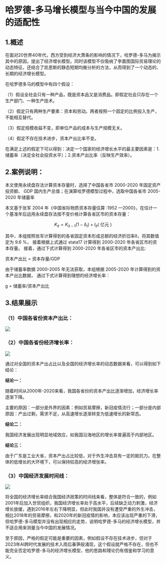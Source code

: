 # 哈罗德-多马增长模型与当今中国的发展的适配性

## 1.概述



在面对20世界40年代，西方受到经济大萧条的影响的情况下，哈罗德-多马为揭示其中的原因，提出了经济增长模型。同时该模型不仅吸纳了李嘉图国际贸易理论的动态特征，还结合了凯恩斯的静态短期均衡分析的方法，从而得到了一个动态的、长期的经济增长模型。

在哈罗德多马的模型中有四个假设：

（1）假设全社会只有一种产品，既是资本品又是消费品。即假定社会只存在一个生产部门、一种生产技术。

（2）假定只有两种生产要素：资本和劳动。两者按照一个固定的比例投入生产，不能相互替代。

（3）假定规模收益不变，即单位产品的成本与生产规模无关。

（4）假定不存在技术进步，资本产出比率不变。

在满足上述的假定下可以得到：决定一个国家的经济增长水平的最主要因素是：1.储蓄率（决定全社会投资水平）；2.资本产出比率（反映生产效率）。

## 2.案例说明：

本文使用永续盘存法计算资本存量时，选择了中国各省市 2000-2020 年固定资产投资额、 GDP 国内生产总值；在演算哈罗德模型过程中，选取中国各省市 2005-2020 年储蓄率

本文基于张军 2004 年《中国省际物质资本存量估算 :1952 —2000》，在估计一个基准年后运用永续盘存法按不变价格计算各省区市的资本存量： 

$$K_{i t}=K_{i t-1}\left(1-\delta_{t}\right)+I_{i t}(\text { 亿元 })$$



其中，本组按照张军计算得到的各省固定资本形成总额的经济折旧率δ，将其数值定为 9.6 %， 接着根据上式通过 stata17 计算得到 2000-2020 年各省区市的资本存量。 接着，通过下式计算得到 2000-2020 年各省区市的资本产出比:

资本产出比 = 资本存量/GDP



由于储蓄率数据 2000-2005 年无法获取，本组根据 2005-2020 年计算得到的资本产出比数据， 通过下式计算得到理想的经济增长率：

g = 储蓄率/资本产出比



## 3.结果展示

### （1）中国各省份资本产出比：

![](https://pic-stored.oss-cn-beijing.aliyuncs.com/image/%E8%B5%84%E6%9C%AC%E4%BA%A7%E5%87%BA%E6%AF%94.gif)



### （2）中国各省份经济增长率：

![](https://pic-stored.oss-cn-beijing.aliyuncs.com/image/%E5%85%A8%E5%9B%BD%E7%BB%8F%E6%B5%8E%E5%A2%9E%E9%95%BF%E7%8E%87.gif)



通过对全国的资本产出占比以及全国的经济增长率的动态数据来看，可以得到如下结论：

**结论一：**

​	随着时间从2000年-2020来看，我国各省份的资本产出比逐渐增加，经济增长率逐渐下降。

​	主要的原因：一部分是外界的因素：例如贸易摩擦，新冠疫情流行；一部分是内部原因：产出过剩，需求不足，从高速增长逐渐转变为低速增长的新常态。

**结论二：**

​	我国经济发展出现明显地域效应，如我国沿海地区的增长率普遍高于内部地区。

**结论三：**

​	由于广东是工业大省，资本产出占比较低，对于外生冲击具有一定的抵抗力。在整体的低增长的大环境下，可以保持较高的经济增张率。



### （3）中国经济发展时间线：

![](https://pic-stored.oss-cn-beijing.aliyuncs.com/image/%E4%B8%AD%E5%9B%BD%E7%BB%8F%E6%B5%8E%E5%A2%9E%E9%95%BF%E7%8E%87%E5%92%8C%E6%97%B6%E9%97%B4%E7%BA%BF.png)

​		将全国的经济增长率结合我国经济政策的时间线来看，整体是符合一致的，例如2001年后加入世贸组织，我国经济增长率处于高水平，后续缺乏动力刺激，经济增长放缓，遇到2016年左右下降明显，但此时我国并没有遭受严重的外生冲击，相比2018年的贸易摩擦，和2020年的新冠疫情的影响，本应该出现严重的下滑，但哈罗德-多马模型并没有出现相应的走势，说明哈罗德-多马的经济增长模型，并不适合用来测量当今中国的发展情况。

​		至于原因，严格的假定可能是重要的因素，例如假设不存在技术进步，但对于2023年AI跨时代发展的技术入雨后春笋般涌现，这个假设就严格不存在，但也不能完全否定哈罗德-多马的经济增长模型，他的思路和理论仍有借鉴和学习的意义。

